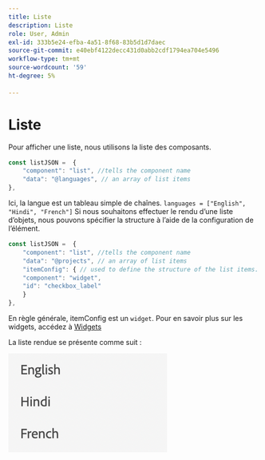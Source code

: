 ```yaml
---
title: Liste
description: Liste
role: User, Admin
exl-id: 333b5e24-efba-4a51-8f68-83b5d1d7daec
source-git-commit: e40ebf4122decc431d0abb2cdf1794ea704e5496
workflow-type: tm+mt
source-wordcount: '59'
ht-degree: 5%

---
```


# Liste

Pour afficher une liste, nous utilisons la liste des composants.

```js title="list.js"
const listJSON =  {
    "component": "list", //tells the component name
    "data": "@languages", // an array of list items
},
```

Ici, la langue est un tableau simple de chaînes. `languages = ["English", "Hindi", "French"]`
Si nous souhaitons effectuer le rendu d’une liste d’objets, nous pouvons spécifier la structure à l’aide de la configuration de l’élément.

```js title="list.js"
const listJSON =  {
    "component": "list", //tells the component name
    "data": "@projects", // an array of list items
    "itemConfig": { // used to define the structure of the list items.
    "component": "widget",
    "id": "checkbox_label"
    }
},
```

En règle générale, itemConfig est un `widget`. Pour en savoir plus sur les widgets, accédez à [Widgets](../Widgets/basic-widget.md)

La liste rendue se présente comme suit :

![list](./imgs/list.png "List")
